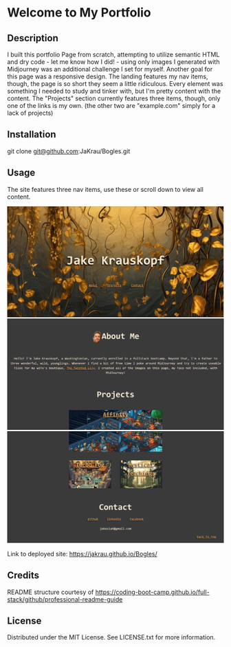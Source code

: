 # Welcome to My Portfolio

## Description

I built this portfolio Page from scratch, attempting to utilize semantic HTML and dry code - let me know how I did! - using only images I generated with Midjourney was an additional challenge I set for myself. Another goal for this page was a responsive design. The landing features my nav items, though, the page is so short they seem a little ridiculous. Every element was something I needed to study and tinker with, but I'm pretty content with the content. The "Projects" section currently features three items, though, only one of the links is my own. (the other two are "example.com" simply for a lack of projects)


## Installation

git clone git@github.com:JaKrau/Bogles.git

## Usage

The site features three nav items, use these or scroll down to view all content.
  
   ![site screenshot](/assets/images/portfolioTop.png?raw=true "nav items")
   ![site screenshot](/assets/images/portfolioMiddle.png?raw=true "nav items")
   ![site screenshot](/assets/images/PortfolioBottom.png?raw=true "nav items")
   
Link to deployed site: https://jakrau.github.io/Bogles/

## Credits

README structure courtesy of https://coding-boot-camp.github.io/full-stack/github/professional-readme-guide

## License

Distributed under the MIT License. See LICENSE.txt for more information.
